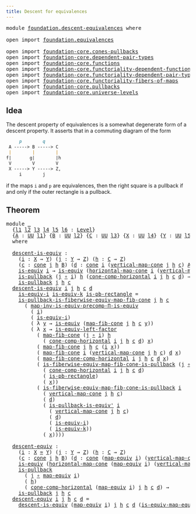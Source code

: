 ```yaml
---
title: Descent for equivalences
---
```


<pre class="Agda"><a id="50" class="Keyword">module</a> <a id="57" href="foundation.descent-equivalences.html" class="Module">foundation.descent-equivalences</a> <a id="89" class="Keyword">where</a>

<a id="96" class="Keyword">open</a> <a id="101" class="Keyword">import</a> <a id="108" href="foundation.equivalences.html" class="Module">foundation.equivalences</a>

<a id="133" class="Keyword">open</a> <a id="138" class="Keyword">import</a> <a id="145" href="foundation-core.cones-pullbacks.html" class="Module">foundation-core.cones-pullbacks</a>
<a id="177" class="Keyword">open</a> <a id="182" class="Keyword">import</a> <a id="189" href="foundation-core.dependent-pair-types.html" class="Module">foundation-core.dependent-pair-types</a>
<a id="226" class="Keyword">open</a> <a id="231" class="Keyword">import</a> <a id="238" href="foundation-core.functions.html" class="Module">foundation-core.functions</a>
<a id="264" class="Keyword">open</a> <a id="269" class="Keyword">import</a> <a id="276" href="foundation-core.functoriality-dependent-function-types.html" class="Module">foundation-core.functoriality-dependent-function-types</a>
<a id="331" class="Keyword">open</a> <a id="336" class="Keyword">import</a> <a id="343" href="foundation-core.functoriality-dependent-pair-types.html" class="Module">foundation-core.functoriality-dependent-pair-types</a>
<a id="394" class="Keyword">open</a> <a id="399" class="Keyword">import</a> <a id="406" href="foundation-core.functoriality-fibers-of-maps.html" class="Module">foundation-core.functoriality-fibers-of-maps</a>
<a id="451" class="Keyword">open</a> <a id="456" class="Keyword">import</a> <a id="463" href="foundation-core.pullbacks.html" class="Module">foundation-core.pullbacks</a>
<a id="489" class="Keyword">open</a> <a id="494" class="Keyword">import</a> <a id="501" href="foundation-core.universe-levels.html" class="Module">foundation-core.universe-levels</a>
</pre>
## Idea

The descent property of equivalences is a somewhat degenerate form of a descent property. It asserts that in a commuting diagram of the form

```md
     p        q
 A -----> B -----> C
 |        |        |
f|       g|        |h
 V        V        V
 X -----> Y -----> Z,
     i        j
```

if the maps `i` and `p` are equivalences, then the right square is a pullback if and only if the outer rectangle is a pullback.

## Theorem

<pre class="Agda"><a id="988" class="Keyword">module</a> <a id="995" href="foundation.descent-equivalences.html#995" class="Module">_</a>
  <a id="999" class="Symbol">{</a><a id="1000" href="foundation.descent-equivalences.html#1000" class="Bound">l1</a> <a id="1003" href="foundation.descent-equivalences.html#1003" class="Bound">l2</a> <a id="1006" href="foundation.descent-equivalences.html#1006" class="Bound">l3</a> <a id="1009" href="foundation.descent-equivalences.html#1009" class="Bound">l4</a> <a id="1012" href="foundation.descent-equivalences.html#1012" class="Bound">l5</a> <a id="1015" href="foundation.descent-equivalences.html#1015" class="Bound">l6</a> <a id="1018" class="Symbol">:</a> <a id="1020" href="Agda.Primitive.html#597" class="Postulate">Level</a><a id="1025" class="Symbol">}</a>
  <a id="1029" class="Symbol">{</a><a id="1030" href="foundation.descent-equivalences.html#1030" class="Bound">A</a> <a id="1032" class="Symbol">:</a> <a id="1034" href="foundation-core.universe-levels.html#235" class="Primitive">UU</a> <a id="1037" href="foundation.descent-equivalences.html#1000" class="Bound">l1</a><a id="1039" class="Symbol">}</a> <a id="1041" class="Symbol">{</a><a id="1042" href="foundation.descent-equivalences.html#1042" class="Bound">B</a> <a id="1044" class="Symbol">:</a> <a id="1046" href="foundation-core.universe-levels.html#235" class="Primitive">UU</a> <a id="1049" href="foundation.descent-equivalences.html#1003" class="Bound">l2</a><a id="1051" class="Symbol">}</a> <a id="1053" class="Symbol">{</a><a id="1054" href="foundation.descent-equivalences.html#1054" class="Bound">C</a> <a id="1056" class="Symbol">:</a> <a id="1058" href="foundation-core.universe-levels.html#235" class="Primitive">UU</a> <a id="1061" href="foundation.descent-equivalences.html#1006" class="Bound">l3</a><a id="1063" class="Symbol">}</a> <a id="1065" class="Symbol">{</a><a id="1066" href="foundation.descent-equivalences.html#1066" class="Bound">X</a> <a id="1068" class="Symbol">:</a> <a id="1070" href="foundation-core.universe-levels.html#235" class="Primitive">UU</a> <a id="1073" href="foundation.descent-equivalences.html#1009" class="Bound">l4</a><a id="1075" class="Symbol">}</a> <a id="1077" class="Symbol">{</a><a id="1078" href="foundation.descent-equivalences.html#1078" class="Bound">Y</a> <a id="1080" class="Symbol">:</a> <a id="1082" href="foundation-core.universe-levels.html#235" class="Primitive">UU</a> <a id="1085" href="foundation.descent-equivalences.html#1012" class="Bound">l5</a><a id="1087" class="Symbol">}</a> <a id="1089" class="Symbol">{</a><a id="1090" href="foundation.descent-equivalences.html#1090" class="Bound">Z</a> <a id="1092" class="Symbol">:</a> <a id="1094" href="foundation-core.universe-levels.html#235" class="Primitive">UU</a> <a id="1097" href="foundation.descent-equivalences.html#1015" class="Bound">l6</a><a id="1099" class="Symbol">}</a>
  <a id="1103" class="Keyword">where</a>
  
  <a id="1114" href="foundation.descent-equivalences.html#1114" class="Function">descent-is-equiv</a> <a id="1131" class="Symbol">:</a>
    <a id="1137" class="Symbol">(</a><a id="1138" href="foundation.descent-equivalences.html#1138" class="Bound">i</a> <a id="1140" class="Symbol">:</a> <a id="1142" href="foundation.descent-equivalences.html#1066" class="Bound">X</a> <a id="1144" class="Symbol">→</a> <a id="1146" href="foundation.descent-equivalences.html#1078" class="Bound">Y</a><a id="1147" class="Symbol">)</a> <a id="1149" class="Symbol">(</a><a id="1150" href="foundation.descent-equivalences.html#1150" class="Bound">j</a> <a id="1152" class="Symbol">:</a> <a id="1154" href="foundation.descent-equivalences.html#1078" class="Bound">Y</a> <a id="1156" class="Symbol">→</a> <a id="1158" href="foundation.descent-equivalences.html#1090" class="Bound">Z</a><a id="1159" class="Symbol">)</a> <a id="1161" class="Symbol">(</a><a id="1162" href="foundation.descent-equivalences.html#1162" class="Bound">h</a> <a id="1164" class="Symbol">:</a> <a id="1166" href="foundation.descent-equivalences.html#1054" class="Bound">C</a> <a id="1168" class="Symbol">→</a> <a id="1170" href="foundation.descent-equivalences.html#1090" class="Bound">Z</a><a id="1171" class="Symbol">)</a>
    <a id="1177" class="Symbol">(</a><a id="1178" href="foundation.descent-equivalences.html#1178" class="Bound">c</a> <a id="1180" class="Symbol">:</a> <a id="1182" href="foundation-core.cones-pullbacks.html#1379" class="Function">cone</a> <a id="1187" href="foundation.descent-equivalences.html#1150" class="Bound">j</a> <a id="1189" href="foundation.descent-equivalences.html#1162" class="Bound">h</a> <a id="1191" href="foundation.descent-equivalences.html#1042" class="Bound">B</a><a id="1192" class="Symbol">)</a> <a id="1194" class="Symbol">(</a><a id="1195" href="foundation.descent-equivalences.html#1195" class="Bound">d</a> <a id="1197" class="Symbol">:</a> <a id="1199" href="foundation-core.cones-pullbacks.html#1379" class="Function">cone</a> <a id="1204" href="foundation.descent-equivalences.html#1138" class="Bound">i</a> <a id="1206" class="Symbol">(</a><a id="1207" href="foundation-core.cones-pullbacks.html#1644" class="Function">vertical-map-cone</a> <a id="1225" href="foundation.descent-equivalences.html#1150" class="Bound">j</a> <a id="1227" href="foundation.descent-equivalences.html#1162" class="Bound">h</a> <a id="1229" href="foundation.descent-equivalences.html#1178" class="Bound">c</a><a id="1230" class="Symbol">)</a> <a id="1232" href="foundation.descent-equivalences.html#1030" class="Bound">A</a><a id="1233" class="Symbol">)</a> <a id="1235" class="Symbol">→</a>
    <a id="1241" href="foundation-core.equivalences.html#1556" class="Function">is-equiv</a> <a id="1250" href="foundation.descent-equivalences.html#1138" class="Bound">i</a> <a id="1252" class="Symbol">→</a> <a id="1254" href="foundation-core.equivalences.html#1556" class="Function">is-equiv</a> <a id="1263" class="Symbol">(</a><a id="1264" href="foundation-core.cones-pullbacks.html#1701" class="Function">horizontal-map-cone</a> <a id="1284" href="foundation.descent-equivalences.html#1138" class="Bound">i</a> <a id="1286" class="Symbol">(</a><a id="1287" href="foundation-core.cones-pullbacks.html#1644" class="Function">vertical-map-cone</a> <a id="1305" href="foundation.descent-equivalences.html#1150" class="Bound">j</a> <a id="1307" href="foundation.descent-equivalences.html#1162" class="Bound">h</a> <a id="1309" href="foundation.descent-equivalences.html#1178" class="Bound">c</a><a id="1310" class="Symbol">)</a> <a id="1312" href="foundation.descent-equivalences.html#1195" class="Bound">d</a><a id="1313" class="Symbol">)</a> <a id="1315" class="Symbol">→</a>
    <a id="1321" href="foundation-core.pullbacks.html#3019" class="Function">is-pullback</a> <a id="1333" class="Symbol">(</a><a id="1334" href="foundation.descent-equivalences.html#1150" class="Bound">j</a> <a id="1336" href="foundation-core.functions.html#420" class="Function Operator">∘</a> <a id="1338" href="foundation.descent-equivalences.html#1138" class="Bound">i</a><a id="1339" class="Symbol">)</a> <a id="1341" href="foundation.descent-equivalences.html#1162" class="Bound">h</a> <a id="1343" class="Symbol">(</a><a id="1344" href="foundation-core.cones-pullbacks.html#5725" class="Function">cone-comp-horizontal</a> <a id="1365" href="foundation.descent-equivalences.html#1138" class="Bound">i</a> <a id="1367" href="foundation.descent-equivalences.html#1150" class="Bound">j</a> <a id="1369" href="foundation.descent-equivalences.html#1162" class="Bound">h</a> <a id="1371" href="foundation.descent-equivalences.html#1178" class="Bound">c</a> <a id="1373" href="foundation.descent-equivalences.html#1195" class="Bound">d</a><a id="1374" class="Symbol">)</a> <a id="1376" class="Symbol">→</a>
    <a id="1382" href="foundation-core.pullbacks.html#3019" class="Function">is-pullback</a> <a id="1394" href="foundation.descent-equivalences.html#1150" class="Bound">j</a> <a id="1396" href="foundation.descent-equivalences.html#1162" class="Bound">h</a> <a id="1398" href="foundation.descent-equivalences.html#1178" class="Bound">c</a>
  <a id="1402" href="foundation.descent-equivalences.html#1114" class="Function">descent-is-equiv</a> <a id="1419" href="foundation.descent-equivalences.html#1419" class="Bound">i</a> <a id="1421" href="foundation.descent-equivalences.html#1421" class="Bound">j</a> <a id="1423" href="foundation.descent-equivalences.html#1423" class="Bound">h</a> <a id="1425" href="foundation.descent-equivalences.html#1425" class="Bound">c</a> <a id="1427" href="foundation.descent-equivalences.html#1427" class="Bound">d</a>
    <a id="1433" href="foundation.descent-equivalences.html#1433" class="Bound">is-equiv-i</a> <a id="1444" href="foundation.descent-equivalences.html#1444" class="Bound">is-equiv-k</a> <a id="1455" href="foundation.descent-equivalences.html#1455" class="Bound">is-pb-rectangle</a> <a id="1471" class="Symbol">=</a>
    <a id="1477" href="foundation-core.pullbacks.html#27321" class="Function">is-pullback-is-fiberwise-equiv-map-fib-cone</a> <a id="1521" href="foundation.descent-equivalences.html#1421" class="Bound">j</a> <a id="1523" href="foundation.descent-equivalences.html#1423" class="Bound">h</a> <a id="1525" href="foundation.descent-equivalences.html#1425" class="Bound">c</a>
      <a id="1533" class="Symbol">(</a> <a id="1535" href="foundation-core.functoriality-dependent-function-types.html#3848" class="Function">map-inv-is-equiv-precomp-Π-is-equiv</a>
        <a id="1579" class="Symbol">(</a> <a id="1581" href="foundation.descent-equivalences.html#1419" class="Bound">i</a><a id="1582" class="Symbol">)</a>
        <a id="1592" class="Symbol">(</a> <a id="1594" href="foundation.descent-equivalences.html#1433" class="Bound">is-equiv-i</a><a id="1604" class="Symbol">)</a>
        <a id="1614" class="Symbol">(</a> <a id="1616" class="Symbol">λ</a> <a id="1618" href="foundation.descent-equivalences.html#1618" class="Bound">y</a> <a id="1620" class="Symbol">→</a> <a id="1622" href="foundation-core.equivalences.html#1556" class="Function">is-equiv</a> <a id="1631" class="Symbol">(</a><a id="1632" href="foundation-core.functoriality-fibers-of-maps.html#863" class="Function">map-fib-cone</a> <a id="1645" href="foundation.descent-equivalences.html#1421" class="Bound">j</a> <a id="1647" href="foundation.descent-equivalences.html#1423" class="Bound">h</a> <a id="1649" href="foundation.descent-equivalences.html#1425" class="Bound">c</a> <a id="1651" href="foundation.descent-equivalences.html#1618" class="Bound">y</a><a id="1652" class="Symbol">))</a>
        <a id="1663" class="Symbol">(</a> <a id="1665" class="Symbol">λ</a> <a id="1667" href="foundation.descent-equivalences.html#1667" class="Bound">x</a> <a id="1669" class="Symbol">→</a> <a id="1671" href="foundation-core.equivalences.html#8172" class="Function">is-equiv-left-factor</a>
          <a id="1702" class="Symbol">(</a> <a id="1704" href="foundation-core.functoriality-fibers-of-maps.html#863" class="Function">map-fib-cone</a> <a id="1717" class="Symbol">(</a><a id="1718" href="foundation.descent-equivalences.html#1421" class="Bound">j</a> <a id="1720" href="foundation-core.functions.html#420" class="Function Operator">∘</a> <a id="1722" href="foundation.descent-equivalences.html#1419" class="Bound">i</a><a id="1723" class="Symbol">)</a> <a id="1725" href="foundation.descent-equivalences.html#1423" class="Bound">h</a>
            <a id="1739" class="Symbol">(</a> <a id="1741" href="foundation-core.cones-pullbacks.html#5725" class="Function">cone-comp-horizontal</a> <a id="1762" href="foundation.descent-equivalences.html#1419" class="Bound">i</a> <a id="1764" href="foundation.descent-equivalences.html#1421" class="Bound">j</a> <a id="1766" href="foundation.descent-equivalences.html#1423" class="Bound">h</a> <a id="1768" href="foundation.descent-equivalences.html#1425" class="Bound">c</a> <a id="1770" href="foundation.descent-equivalences.html#1427" class="Bound">d</a><a id="1771" class="Symbol">)</a> <a id="1773" href="foundation.descent-equivalences.html#1667" class="Bound">x</a><a id="1774" class="Symbol">)</a>
          <a id="1786" class="Symbol">(</a> <a id="1788" href="foundation-core.functoriality-fibers-of-maps.html#863" class="Function">map-fib-cone</a> <a id="1801" href="foundation.descent-equivalences.html#1421" class="Bound">j</a> <a id="1803" href="foundation.descent-equivalences.html#1423" class="Bound">h</a> <a id="1805" href="foundation.descent-equivalences.html#1425" class="Bound">c</a> <a id="1807" class="Symbol">(</a><a id="1808" href="foundation.descent-equivalences.html#1419" class="Bound">i</a> <a id="1810" href="foundation.descent-equivalences.html#1667" class="Bound">x</a><a id="1811" class="Symbol">))</a>
          <a id="1824" class="Symbol">(</a> <a id="1826" href="foundation-core.functoriality-fibers-of-maps.html#863" class="Function">map-fib-cone</a> <a id="1839" href="foundation.descent-equivalences.html#1419" class="Bound">i</a> <a id="1841" class="Symbol">(</a><a id="1842" href="foundation-core.cones-pullbacks.html#1644" class="Function">vertical-map-cone</a> <a id="1860" href="foundation.descent-equivalences.html#1421" class="Bound">j</a> <a id="1862" href="foundation.descent-equivalences.html#1423" class="Bound">h</a> <a id="1864" href="foundation.descent-equivalences.html#1425" class="Bound">c</a><a id="1865" class="Symbol">)</a> <a id="1867" href="foundation.descent-equivalences.html#1427" class="Bound">d</a> <a id="1869" href="foundation.descent-equivalences.html#1667" class="Bound">x</a><a id="1870" class="Symbol">)</a>
          <a id="1882" class="Symbol">(</a> <a id="1884" href="foundation-core.functoriality-fibers-of-maps.html#1474" class="Function">map-fib-cone-comp-horizontal</a> <a id="1913" href="foundation.descent-equivalences.html#1419" class="Bound">i</a> <a id="1915" href="foundation.descent-equivalences.html#1421" class="Bound">j</a> <a id="1917" href="foundation.descent-equivalences.html#1423" class="Bound">h</a> <a id="1919" href="foundation.descent-equivalences.html#1425" class="Bound">c</a> <a id="1921" href="foundation.descent-equivalences.html#1427" class="Bound">d</a> <a id="1923" href="foundation.descent-equivalences.html#1667" class="Bound">x</a><a id="1924" class="Symbol">)</a>
          <a id="1936" class="Symbol">(</a> <a id="1938" href="foundation-core.pullbacks.html#26627" class="Function">is-fiberwise-equiv-map-fib-cone-is-pullback</a> <a id="1982" class="Symbol">(</a><a id="1983" href="foundation.descent-equivalences.html#1421" class="Bound">j</a> <a id="1985" href="foundation-core.functions.html#420" class="Function Operator">∘</a> <a id="1987" href="foundation.descent-equivalences.html#1419" class="Bound">i</a><a id="1988" class="Symbol">)</a> <a id="1990" href="foundation.descent-equivalences.html#1423" class="Bound">h</a>
            <a id="2004" class="Symbol">(</a> <a id="2006" href="foundation-core.cones-pullbacks.html#5725" class="Function">cone-comp-horizontal</a> <a id="2027" href="foundation.descent-equivalences.html#1419" class="Bound">i</a> <a id="2029" href="foundation.descent-equivalences.html#1421" class="Bound">j</a> <a id="2031" href="foundation.descent-equivalences.html#1423" class="Bound">h</a> <a id="2033" href="foundation.descent-equivalences.html#1425" class="Bound">c</a> <a id="2035" href="foundation.descent-equivalences.html#1427" class="Bound">d</a><a id="2036" class="Symbol">)</a>
            <a id="2050" class="Symbol">(</a> <a id="2052" href="foundation.descent-equivalences.html#1455" class="Bound">is-pb-rectangle</a><a id="2067" class="Symbol">)</a>
            <a id="2081" class="Symbol">(</a> <a id="2083" href="foundation.descent-equivalences.html#1667" class="Bound">x</a><a id="2084" class="Symbol">))</a>
          <a id="2097" class="Symbol">(</a> <a id="2099" href="foundation-core.pullbacks.html#26627" class="Function">is-fiberwise-equiv-map-fib-cone-is-pullback</a> <a id="2143" href="foundation.descent-equivalences.html#1419" class="Bound">i</a>
            <a id="2157" class="Symbol">(</a> <a id="2159" href="foundation-core.cones-pullbacks.html#1644" class="Function">vertical-map-cone</a> <a id="2177" href="foundation.descent-equivalences.html#1421" class="Bound">j</a> <a id="2179" href="foundation.descent-equivalences.html#1423" class="Bound">h</a> <a id="2181" href="foundation.descent-equivalences.html#1425" class="Bound">c</a><a id="2182" class="Symbol">)</a>
            <a id="2196" class="Symbol">(</a> <a id="2198" href="foundation.descent-equivalences.html#1427" class="Bound">d</a><a id="2199" class="Symbol">)</a>
            <a id="2213" class="Symbol">(</a> <a id="2215" href="foundation.equivalences.html#18556" class="Function">is-pullback-is-equiv&#39;</a> <a id="2237" href="foundation.descent-equivalences.html#1419" class="Bound">i</a>
              <a id="2253" class="Symbol">(</a> <a id="2255" href="foundation-core.cones-pullbacks.html#1644" class="Function">vertical-map-cone</a> <a id="2273" href="foundation.descent-equivalences.html#1421" class="Bound">j</a> <a id="2275" href="foundation.descent-equivalences.html#1423" class="Bound">h</a> <a id="2277" href="foundation.descent-equivalences.html#1425" class="Bound">c</a><a id="2278" class="Symbol">)</a>
              <a id="2294" class="Symbol">(</a> <a id="2296" href="foundation.descent-equivalences.html#1427" class="Bound">d</a><a id="2297" class="Symbol">)</a>
              <a id="2313" class="Symbol">(</a> <a id="2315" href="foundation.descent-equivalences.html#1433" class="Bound">is-equiv-i</a><a id="2325" class="Symbol">)</a>
              <a id="2341" class="Symbol">(</a> <a id="2343" href="foundation.descent-equivalences.html#1444" class="Bound">is-equiv-k</a><a id="2353" class="Symbol">))</a>
            <a id="2368" class="Symbol">(</a> <a id="2370" href="foundation.descent-equivalences.html#1667" class="Bound">x</a><a id="2371" class="Symbol">))))</a>

  <a id="2379" href="foundation.descent-equivalences.html#2379" class="Function">descent-equiv</a> <a id="2393" class="Symbol">:</a>
    <a id="2399" class="Symbol">(</a><a id="2400" href="foundation.descent-equivalences.html#2400" class="Bound">i</a> <a id="2402" class="Symbol">:</a> <a id="2404" href="foundation.descent-equivalences.html#1066" class="Bound">X</a> <a id="2406" href="foundation-core.equivalences.html#1621" class="Function Operator">≃</a> <a id="2408" href="foundation.descent-equivalences.html#1078" class="Bound">Y</a><a id="2409" class="Symbol">)</a> <a id="2411" class="Symbol">(</a><a id="2412" href="foundation.descent-equivalences.html#2412" class="Bound">j</a> <a id="2414" class="Symbol">:</a> <a id="2416" href="foundation.descent-equivalences.html#1078" class="Bound">Y</a> <a id="2418" class="Symbol">→</a> <a id="2420" href="foundation.descent-equivalences.html#1090" class="Bound">Z</a><a id="2421" class="Symbol">)</a> <a id="2423" class="Symbol">(</a><a id="2424" href="foundation.descent-equivalences.html#2424" class="Bound">h</a> <a id="2426" class="Symbol">:</a> <a id="2428" href="foundation.descent-equivalences.html#1054" class="Bound">C</a> <a id="2430" class="Symbol">→</a> <a id="2432" href="foundation.descent-equivalences.html#1090" class="Bound">Z</a><a id="2433" class="Symbol">)</a>
    <a id="2439" class="Symbol">(</a><a id="2440" href="foundation.descent-equivalences.html#2440" class="Bound">c</a> <a id="2442" class="Symbol">:</a> <a id="2444" href="foundation-core.cones-pullbacks.html#1379" class="Function">cone</a> <a id="2449" href="foundation.descent-equivalences.html#2412" class="Bound">j</a> <a id="2451" href="foundation.descent-equivalences.html#2424" class="Bound">h</a> <a id="2453" href="foundation.descent-equivalences.html#1042" class="Bound">B</a><a id="2454" class="Symbol">)</a> <a id="2456" class="Symbol">(</a><a id="2457" href="foundation.descent-equivalences.html#2457" class="Bound">d</a> <a id="2459" class="Symbol">:</a> <a id="2461" href="foundation-core.cones-pullbacks.html#1379" class="Function">cone</a> <a id="2466" class="Symbol">(</a><a id="2467" href="foundation-core.equivalences.html#1821" class="Function">map-equiv</a> <a id="2477" href="foundation.descent-equivalences.html#2400" class="Bound">i</a><a id="2478" class="Symbol">)</a> <a id="2480" class="Symbol">(</a><a id="2481" href="foundation-core.cones-pullbacks.html#1644" class="Function">vertical-map-cone</a> <a id="2499" href="foundation.descent-equivalences.html#2412" class="Bound">j</a> <a id="2501" href="foundation.descent-equivalences.html#2424" class="Bound">h</a> <a id="2503" href="foundation.descent-equivalences.html#2440" class="Bound">c</a><a id="2504" class="Symbol">)</a> <a id="2506" href="foundation.descent-equivalences.html#1030" class="Bound">A</a><a id="2507" class="Symbol">)</a> <a id="2509" class="Symbol">→</a>
    <a id="2515" href="foundation-core.equivalences.html#1556" class="Function">is-equiv</a> <a id="2524" class="Symbol">(</a><a id="2525" href="foundation-core.cones-pullbacks.html#1701" class="Function">horizontal-map-cone</a> <a id="2545" class="Symbol">(</a><a id="2546" href="foundation-core.equivalences.html#1821" class="Function">map-equiv</a> <a id="2556" href="foundation.descent-equivalences.html#2400" class="Bound">i</a><a id="2557" class="Symbol">)</a> <a id="2559" class="Symbol">(</a><a id="2560" href="foundation-core.cones-pullbacks.html#1644" class="Function">vertical-map-cone</a> <a id="2578" href="foundation.descent-equivalences.html#2412" class="Bound">j</a> <a id="2580" href="foundation.descent-equivalences.html#2424" class="Bound">h</a> <a id="2582" href="foundation.descent-equivalences.html#2440" class="Bound">c</a><a id="2583" class="Symbol">)</a> <a id="2585" href="foundation.descent-equivalences.html#2457" class="Bound">d</a><a id="2586" class="Symbol">)</a> <a id="2588" class="Symbol">→</a>
    <a id="2594" href="foundation-core.pullbacks.html#3019" class="Function">is-pullback</a>
      <a id="2612" class="Symbol">(</a> <a id="2614" href="foundation.descent-equivalences.html#2412" class="Bound">j</a> <a id="2616" href="foundation-core.functions.html#420" class="Function Operator">∘</a> <a id="2618" href="foundation-core.equivalences.html#1821" class="Function">map-equiv</a> <a id="2628" href="foundation.descent-equivalences.html#2400" class="Bound">i</a><a id="2629" class="Symbol">)</a>
      <a id="2637" class="Symbol">(</a> <a id="2639" href="foundation.descent-equivalences.html#2424" class="Bound">h</a><a id="2640" class="Symbol">)</a>
      <a id="2648" class="Symbol">(</a> <a id="2650" href="foundation-core.cones-pullbacks.html#5725" class="Function">cone-comp-horizontal</a> <a id="2671" class="Symbol">(</a><a id="2672" href="foundation-core.equivalences.html#1821" class="Function">map-equiv</a> <a id="2682" href="foundation.descent-equivalences.html#2400" class="Bound">i</a><a id="2683" class="Symbol">)</a> <a id="2685" href="foundation.descent-equivalences.html#2412" class="Bound">j</a> <a id="2687" href="foundation.descent-equivalences.html#2424" class="Bound">h</a> <a id="2689" href="foundation.descent-equivalences.html#2440" class="Bound">c</a> <a id="2691" href="foundation.descent-equivalences.html#2457" class="Bound">d</a><a id="2692" class="Symbol">)</a> <a id="2694" class="Symbol">→</a>
    <a id="2700" href="foundation-core.pullbacks.html#3019" class="Function">is-pullback</a> <a id="2712" href="foundation.descent-equivalences.html#2412" class="Bound">j</a> <a id="2714" href="foundation.descent-equivalences.html#2424" class="Bound">h</a> <a id="2716" href="foundation.descent-equivalences.html#2440" class="Bound">c</a>
  <a id="2720" href="foundation.descent-equivalences.html#2379" class="Function">descent-equiv</a> <a id="2734" href="foundation.descent-equivalences.html#2734" class="Bound">i</a> <a id="2736" href="foundation.descent-equivalences.html#2736" class="Bound">j</a> <a id="2738" href="foundation.descent-equivalences.html#2738" class="Bound">h</a> <a id="2740" href="foundation.descent-equivalences.html#2740" class="Bound">c</a> <a id="2742" href="foundation.descent-equivalences.html#2742" class="Bound">d</a> <a id="2744" class="Symbol">=</a>
    <a id="2750" href="foundation.descent-equivalences.html#1114" class="Function">descent-is-equiv</a> <a id="2767" class="Symbol">(</a><a id="2768" href="foundation-core.equivalences.html#1821" class="Function">map-equiv</a> <a id="2778" href="foundation.descent-equivalences.html#2734" class="Bound">i</a><a id="2779" class="Symbol">)</a> <a id="2781" href="foundation.descent-equivalences.html#2736" class="Bound">j</a> <a id="2783" href="foundation.descent-equivalences.html#2738" class="Bound">h</a> <a id="2785" href="foundation.descent-equivalences.html#2740" class="Bound">c</a> <a id="2787" href="foundation.descent-equivalences.html#2742" class="Bound">d</a> <a id="2789" class="Symbol">(</a><a id="2790" href="foundation-core.equivalences.html#1876" class="Function">is-equiv-map-equiv</a> <a id="2809" href="foundation.descent-equivalences.html#2734" class="Bound">i</a><a id="2810" class="Symbol">)</a>
</pre>